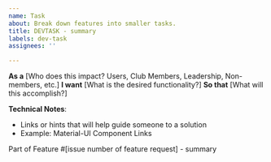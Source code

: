```yaml
---
name: Task
about: Break down features into smaller tasks.
title: DEVTASK - summary
labels: dev-task
assignees: ''

---
```


**As a** [Who does this impact? Users, Club Members, Leadership, Non-members, etc.]
**I want** [What is the desired functionality?]
**So that** [What will this accomplish?]

**Technical Notes**:
- Links or hints that will help guide someone to a solution
- Example: Material-UI Component Links

Part of Feature #[issue number of feature request] - summary
